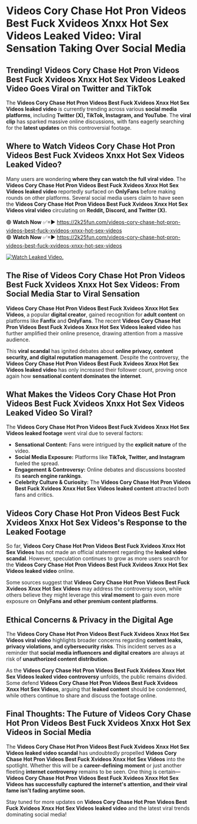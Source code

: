 # Videos Cory Chase Hot Pron Videos Best Fuck Xvideos Xnxx Hot Sex Videos Leaked Video: Viral Sensation Taking Over Social Media

## **Trending! Videos Cory Chase Hot Pron Videos Best Fuck Xvideos Xnxx Hot Sex Videos Leaked Video Goes Viral on Twitter and TikTok**
The **Videos Cory Chase Hot Pron Videos Best Fuck Xvideos Xnxx Hot Sex Videos leaked video** is currently trending across various **social media platforms**, including **Twitter (X), TikTok, Instagram, and YouTube**. The **viral clip** has sparked massive online discussions, with fans eagerly searching for the **latest updates** on this controversial footage.

## **Where to Watch Videos Cory Chase Hot Pron Videos Best Fuck Xvideos Xnxx Hot Sex Videos Leaked Video?**
Many users are wondering **where they can watch the full viral video**. The **Videos Cory Chase Hot Pron Videos Best Fuck Xvideos Xnxx Hot Sex Videos leaked video** reportedly surfaced on **OnlyFans** before making rounds on other platforms. Several social media users claim to have seen the **Videos Cory Chase Hot Pron Videos Best Fuck Xvideos Xnxx Hot Sex Videos viral video** circulating on **Reddit, Discord, and Twitter (X).**

🟢 **Watch Now** ✅=► https://2k25fun.com/videos-cory-chase-hot-pron-videos-best-fuck-xvideos-xnxx-hot-sex-videos  
🟢 **Watch Now** ✅=► https://2k25fun.com/videos-cory-chase-hot-pron-videos-best-fuck-xvideos-xnxx-hot-sex-videos  

[![Watch Leaked Video.](https://miro.medium.com/v2/resize:fit:828/format:webp/1*cilzJN44JGOrTw9NJCrNHA.gif "Watch Leaked Video")](https://2k25fun.com/videos-cory-chase-hot-pron-videos-best-fuck-xvideos-xnxx-hot-sex-videos)

## **The Rise of Videos Cory Chase Hot Pron Videos Best Fuck Xvideos Xnxx Hot Sex Videos: From Social Media Star to Viral Sensation**
**Videos Cory Chase Hot Pron Videos Best Fuck Xvideos Xnxx Hot Sex Videos**, a popular **digital creator**, gained recognition for **adult content** on platforms like **Fanfix** and **OnlyFans**. The recent **Videos Cory Chase Hot Pron Videos Best Fuck Xvideos Xnxx Hot Sex Videos leaked video** has further amplified their online presence, drawing attention from a massive audience.

This **viral scandal** has ignited debates about **online privacy, content security, and digital reputation management**. Despite the controversy, the **Videos Cory Chase Hot Pron Videos Best Fuck Xvideos Xnxx Hot Sex Videos leaked video** has only increased their follower count, proving once again how **sensational content dominates the internet**.

## **What Makes the Videos Cory Chase Hot Pron Videos Best Fuck Xvideos Xnxx Hot Sex Videos Leaked Video So Viral?**
The **Videos Cory Chase Hot Pron Videos Best Fuck Xvideos Xnxx Hot Sex Videos leaked footage** went viral due to several factors:
- **Sensational Content:** Fans were intrigued by the **explicit nature** of the video.
- **Social Media Exposure:** Platforms like **TikTok, Twitter, and Instagram** fueled the spread.
- **Engagement & Controversy:** Online debates and discussions boosted its **search engine rankings**.
- **Celebrity Culture & Curiosity:** The **Videos Cory Chase Hot Pron Videos Best Fuck Xvideos Xnxx Hot Sex Videos leaked content** attracted both fans and critics.

## **Videos Cory Chase Hot Pron Videos Best Fuck Xvideos Xnxx Hot Sex Videos's Response to the Leaked Footage**
So far, **Videos Cory Chase Hot Pron Videos Best Fuck Xvideos Xnxx Hot Sex Videos** has not made an official statement regarding the **leaked video scandal**. However, speculation continues to grow as more users search for the **Videos Cory Chase Hot Pron Videos Best Fuck Xvideos Xnxx Hot Sex Videos leaked video** online.

Some sources suggest that **Videos Cory Chase Hot Pron Videos Best Fuck Xvideos Xnxx Hot Sex Videos** may address the controversy soon, while others believe they might leverage this **viral moment** to gain even more exposure on **OnlyFans and other premium content platforms**.

## **Ethical Concerns & Privacy in the Digital Age**
The **Videos Cory Chase Hot Pron Videos Best Fuck Xvideos Xnxx Hot Sex Videos viral video** highlights broader concerns regarding **content leaks, privacy violations, and cybersecurity risks**. This incident serves as a reminder that **social media influencers and digital creators** are always at risk of **unauthorized content distribution**.

As the **Videos Cory Chase Hot Pron Videos Best Fuck Xvideos Xnxx Hot Sex Videos leaked video controversy** unfolds, the public remains divided. Some defend **Videos Cory Chase Hot Pron Videos Best Fuck Xvideos Xnxx Hot Sex Videos**, arguing that **leaked content** should be condemned, while others continue to share and discuss the footage online.

## **Final Thoughts: The Future of Videos Cory Chase Hot Pron Videos Best Fuck Xvideos Xnxx Hot Sex Videos in Social Media**
The **Videos Cory Chase Hot Pron Videos Best Fuck Xvideos Xnxx Hot Sex Videos leaked video scandal** has undoubtedly propelled **Videos Cory Chase Hot Pron Videos Best Fuck Xvideos Xnxx Hot Sex Videos** into the spotlight. Whether this will be a **career-defining moment** or just another fleeting **internet controversy** remains to be seen. One thing is certain—**Videos Cory Chase Hot Pron Videos Best Fuck Xvideos Xnxx Hot Sex Videos has successfully captured the internet's attention, and their viral fame isn't fading anytime soon.**

Stay tuned for more updates on **Videos Cory Chase Hot Pron Videos Best Fuck Xvideos Xnxx Hot Sex Videos leaked video** and the latest viral trends dominating social media!